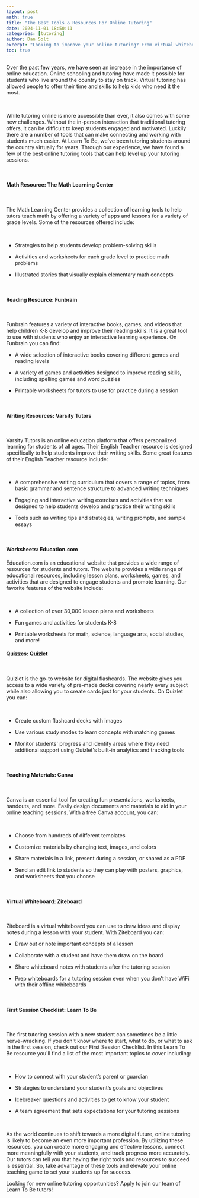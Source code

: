 ```yaml
---
layout: post
math: true
title: "The Best Tools & Resources For Online Tutoring"
date: 2024-11-01 18:50:11
categories: [tutoring]
author: Dan Solt
excerpt: "Looking to improve your online tutoring? From virtual whiteboards to interactive presentations, these resources make your lessons engaging and effective."
toc: true
---
```


Over the past few years, we have seen an increase in the importance of online education. Online schooling and tutoring have made it possible for students who live around the country to stay on track. Virtual tutoring has allowed people to offer their time and skills to help kids who need it the most.

‍

While tutoring online is more accessible than ever, it also comes with some new challenges. Without the in-person interaction that traditional tutoring offers, it can be difficult to keep students engaged and motivated. Luckily there are a number of tools that can make connecting and working with students much easier. At Learn To Be, we've been tutoring students around the country virtually for years. Through our experience, we have found a few of the best online tutoring tools that can help level up your tutoring sessions.

‍

#### Math Resource: The Math Learning Center

‍

The Math Learning Center provides a collection of learning tools to help tutors teach math by offering a variety of apps and lessons for a variety of grade levels. Some of the resources offered include:

‍

- Strategies to help students develop problem-solving skills

- Activities and worksheets for each grade level to practice math problems

- Illustrated stories that visually explain elementary math concepts

‍

#### Reading Resource: Funbrain

‍

Funbrain features a variety of interactive books, games, and videos that help children K-8 develop and improve their reading skills. It is a great tool to use with students who enjoy an interactive learning experience. On Funbrain you can find:

- A wide selection of interactive books covering different genres and reading levels

- A variety of games and activities designed to improve reading skills, including spelling games and word puzzles

- Printable worksheets for tutors to use for practice during a session

‍

#### Writing Resources: Varsity Tutors

‍

Varsity Tutors is an online education platform that offers personalized learning for students of all ages. Their English Teacher resource is designed specifically to help students improve their writing skills. Some great features of their English Teacher resource include:

‍

- A comprehensive writing curriculum that covers a range of topics, from basic grammar and sentence structure to advanced writing techniques

- Engaging and interactive writing exercises and activities that are designed to help students develop and practice their writing skills

- Tools such as writing tips and strategies, writing prompts, and sample essays

‍

#### Worksheets: Education.com‍

Education.com is an educational website that provides a wide range of resources for students and tutors. The website provides a wide range of educational resources, including lesson plans, worksheets, games, and activities that are designed to engage students and promote learning. Our favorite features of the website include:

‍

- A collection of over 30,000 lesson plans and worksheets

- Fun games and activities for students K-8

- Printable worksheets for math, science, language arts, social studies, and more!

#### Quizzes: Quizlet

‍

Quizlet is the go-to website for digital flashcards. The website gives you access to a wide variety of pre-made decks covering nearly every subject while also allowing you to create cards just for your students. On Quizlet you can:

‍

- Create custom flashcard decks with images

- Use various study modes to learn concepts with matching games

- Monitor students' progress and identify areas where they need additional support using Quizlet's built-in analytics and tracking tools

‍

#### Teaching Materials: Canva

‍

Canva is an essential tool for creating fun presentations, worksheets, handouts, and more. Easily design documents and materials to aid in your online teaching sessions. With a free Canva account, you can:

‍

- Choose from hundreds of different templates

- Customize materials by changing text, images, and colors

- Share materials in a link, present during a session, or shared as a PDF

- Send an edit link to students so they can play with posters, graphics, and worksheets that you choose

‍

#### Virtual Whiteboard: Ziteboard

‍

Ziteboard is a virtual whiteboard you can use to draw ideas and display notes during a lesson with your student. With Ziteboard you can:

- Draw out or note important concepts of a lesson

- Collaborate with a student and have them draw on the board

- Share whiteboard notes with students after the tutoring session

- Prep whiteboards for a tutoring session even when you don't have WiFi with their offline whiteboards

‍

#### First Session Checklist: Learn To Be

‍

The first tutoring session with a new student can sometimes be a little nerve-wracking. If you don't know where to start, what to do, or what to ask in the first session, check out our First Session Checklist. In this Learn To Be resource you'll find a list of the most important topics to cover including:

‍

- How to connect with your student’s parent or guardian

- Strategies to understand your student’s goals and objectives

- Icebreaker questions and activities to get to know your student

- A team agreement that sets expectations for your tutoring sessions

‍

As the world continues to shift towards a more digital future, online tutoring is likely to become an even more important profession. By utilizing these resources, you can create more engaging and effective lessons, connect more meaningfully with your students, and track progress more accurately. Our tutors can tell you that having the right tools and resources to succeed is essential. So, take advantage of these tools and elevate your online teaching game to set your students up for success.

Looking for new online tutoring opportunities? Apply to join our team of Learn To Be tutors!